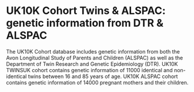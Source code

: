 # UK10K Cohort Twins & ALSPAC: genetic information from DTR & ALSPAC
The UK10K Cohort database includes genetic information from both the Avon Longitudinal Study of Parents and Children (ALSPAC) as well as the Department of Twin Research and Genetic Epidemiology (DTR). UK10K TWINSUK cohort contains genetic information of 11000 identical and non-identical twins between 16 and 85 years of age. UK10K ALSPAC cohort contains genetic information of 14000 pregnant mothers and their children.

